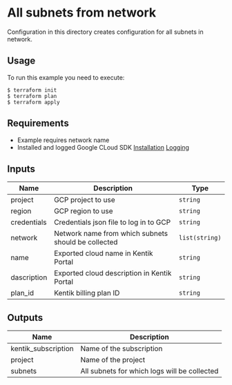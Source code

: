 # All subnets from network

Configuration in this directory creates configuration for all subnets in network.

## Usage

To run this example you need to execute:
```
$ terraform init
$ terraform plan
$ terraform apply
```

## Requirements

* Example requires network name
* Installed and logged Google CLoud SDK [Installation](https://cloud.google.com/sdk/docs/install) [Logging](https://cloud.google.com/sdk/gcloud/reference/auth/activate-service-account)

## Inputs

| Name | Description | Type |
|------|-------------|------|
| project | GCP project to use| `string` |
| region | GCP region to use | `string` |
| credentials | Credentials json file to log in to GCP | `string` |
| network | Network name from which subnets should be collected | `list(string)` |
| name | Exported cloud name in Kentik Portal | `string` |
| dascription | Exported cloud description in Kentik Portal | `string` |
| plan\_id | Kentik billing plan ID | `string` |

## Outputs

| Name | Description |
|------|-------------|
| kentik_subscription | Name of the subscription |
| project | Name of the project |
| subnets | All subnets for which logs will be collected |